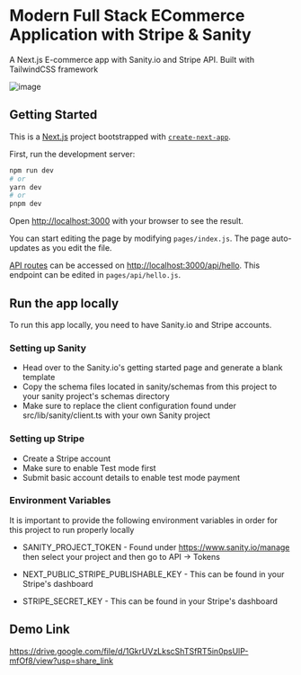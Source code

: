 # Modern Full Stack ECommerce Application with Stripe & Sanity

A Next.js E-commerce app with Sanity.io and Stripe API. Built with TailwindCSS framework 

![image](https://user-images.githubusercontent.com/70798723/218365328-9ae85632-74b6-4811-abb5-0f5a4d779cc1.png)


## Getting Started

This is a [Next.js](https://nextjs.org/) project bootstrapped with [`create-next-app`](https://github.com/vercel/next.js/tree/canary/packages/create-next-app).

First, run the development server:

```bash
npm run dev
# or
yarn dev
# or
pnpm dev
```

Open [http://localhost:3000](http://localhost:3000) with your browser to see the result.

You can start editing the page by modifying `pages/index.js`. The page auto-updates as you edit the file.

[API routes](https://nextjs.org/docs/api-routes/introduction) can be accessed on [http://localhost:3000/api/hello](http://localhost:3000/api/hello). This endpoint can be edited in `pages/api/hello.js`.

## Run the app locally
To run this app locally, you need to have Sanity.io and Stripe accounts.

### Setting up Sanity
+ Head over to the Sanity.io's getting started page and generate a blank template
+ Copy the schema files located in sanity/schemas from this project to your sanity project's schemas directory
+ Make sure to replace the client configuration found under src/lib/sanity/client.ts with your own Sanity project

### Setting up Stripe
+ Create a Stripe account
+ Make sure to enable Test mode first
+ Submit basic account details to enable test mode payment

### Environment Variables

It is important to provide the following environment variables in order for this project to run properly locally

+ SANITY_PROJECT_TOKEN - Found under https://www.sanity.io/manage then select your project and then go to API -> Tokens

+ NEXT_PUBLIC_STRIPE_PUBLISHABLE_KEY - This can be found in your Stripe's dashboard

+ STRIPE_SECRET_KEY - This can be found in your Stripe's dashboard

## Demo Link
https://drive.google.com/file/d/1GkrUVzLkscShTSfRT5in0psUlP-mfOf8/view?usp=share_link


